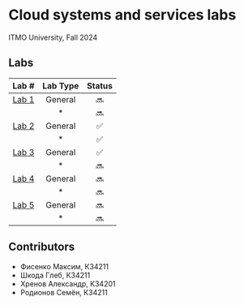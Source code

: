 # Cloud systems and services labs

ITMO University, Fall 2024

## Labs

|         **Lab #**        |  **Lab Type** |          **Status**          |
|:------------------------:|:-------------:|:----------------------------:|
|    [Lab 1](labs/lab-1)   |    General    |                  :soon:      |
|                          |       *       |                   :soon:     |
|    [Lab 2](labs/lab-2)   |    General    |       :white_check_mark:     |
|                          |       *       |       :white_check_mark:     |
|    [Lab 3](labs/lab-3)   |    General    |      :white_check_mark:      |
|                          |       *       |                    :soon:    |
|    [Lab 4](labs/lab-4)   |    General    |                 :soon:       |
|                          |       *       |                  :soon:      |
|    [Lab 5](labs/lab-5)   |    General    |                 :soon:       |
|                          |       *       |                  :soon:      |

## Contributors
- Фисенко Максим, К34211
- Шкода Глеб, К34211
- Хренов Александр, К34201
- Родионов Семён, К34211
